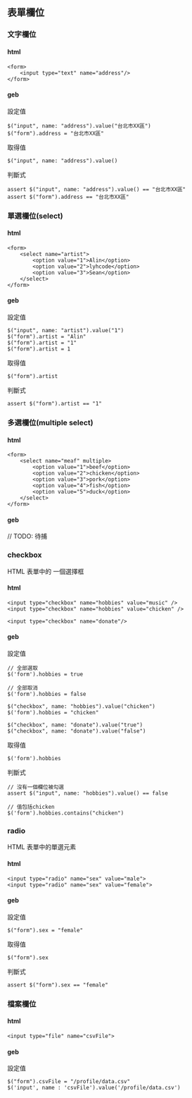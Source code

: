 ## 表單欄位


### 文字欄位

#### html
```
<form>
    <input type="text" name="address"/>
</form>
```

#### geb

設定值
```
$("input", name: "address").value("台北市XX區")
$("form").address = "台北市XX區"
```

取得值
```
$("input", name: "address").value()
```

判斷式
```
assert $("input", name: "address").value() == "台北市XX區"
assert $("form").address == "台北市XX區"
```
### 單選欄位(select)

#### html
```
<form>
    <select name="artist">
        <option value="1">Alin</option>
        <option value="2">lyhcode</option>
        <option value="3">Sean</option>
    </select>
</form>
```
#### geb

設定值
```
$("input", name: "artist").value("1")
$("form").artist = "Alin"
$("form").artist = "1"
$("form").artist = 1
```

取得值
```
$("form").artist
```

判斷式
```
assert $("form").artist == "1"
```

### 多選欄位(multiple select)

#### html
```
<form>
    <select name="meaf" multiple>
        <option value="1">beef</option>
        <option value="2">chicken</option>
        <option value="3">pork</option>
        <option value="4">fish</option>
        <option value="5">duck</option>
    </select>
</form>
```
#### geb

// TODO: 待捕

### checkbox
HTML 表單中的 一個選擇框

#### html

```
<input type="checkbox" name="hobbies" value="music" />
<input type="checkbox" name="hobbies" value="chicken" />

<input type="checkbox" name="donate"/>
```

#### geb

設定值
```
// 全部選取
$('form').hobbies = true

// 全部取消
$('form').hobbies = false

$("checkbox", name: "hobbies").value("chicken")
$('form').hobbies = "chicken"

$("checkbox", name: "donate").value("true")
$("checkbox", name: "donate").value("false")
```

取得值
```
$('form').hobbies
```

判斷式
```
// 沒有一個欄位被勾選
assert $("input", name: "hobbies").value() == false

// 值包括chicken
$('form').hobbies.contains("chicken")
```

### radio
HTML 表單中的單選元素

#### html
```
<input type="radio" name="sex" value="male">
<input type="radio" name="sex" value="female">
```
#### geb

設定值
```
$("form").sex = "female"
```

取得值
```
$("form").sex
```

判斷式
```
assert $("form").sex == "female"
```

### 檔案欄位

#### html
```
<input type="file" name="csvFile">
```

#### geb

設定值
```
$("form").csvFile = "/profile/data.csv"
$('input', name : 'csvFile').value('/profile/data.csv')
```
